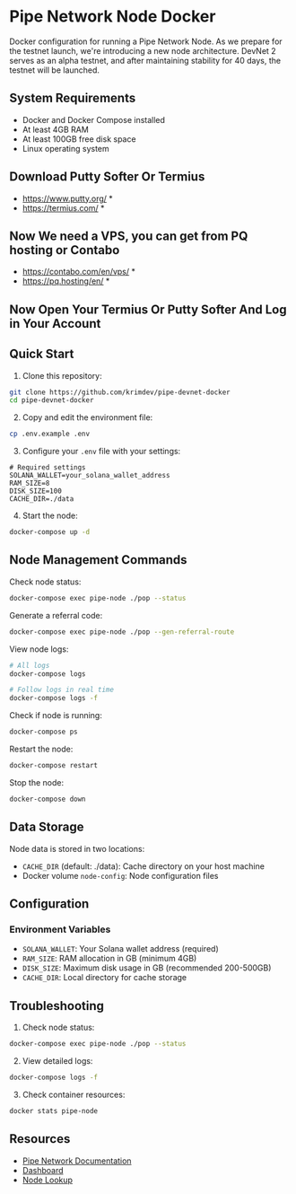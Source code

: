 # Pipe Network Node Docker

Docker configuration for running a Pipe Network Node.
As we prepare for the testnet launch, we're introducing a new node architecture. 
DevNet 2 serves as an alpha testnet, and after maintaining stability for 40 days, the testnet will be launched.

## System Requirements 

- Docker and Docker Compose installed
- At least 4GB RAM
- At least 100GB free disk space
- Linux operating system

## Download Putty Softer Or Termius 
 * https://www.putty.org/ * 
 * https://termius.com/ *


## Now We need a VPS, you can get from PQ hosting or Contabo
* https://contabo.com/en/vps/ * 
* https://pq.hosting/en/ *


## Now Open Your Termius Or Putty Softer And Log in Your Account


## Quick Start

1. Clone this repository:
```bash
git clone https://github.com/krimdev/pipe-devnet-docker
cd pipe-devnet-docker
```

2. Copy and edit the environment file:
```bash
cp .env.example .env
```

3. Configure your `.env` file with your settings:
```
# Required settings
SOLANA_WALLET=your_solana_wallet_address
RAM_SIZE=8
DISK_SIZE=100
CACHE_DIR=./data
```

4. Start the node:
```bash
docker-compose up -d
```

## Node Management Commands

Check node status:
```bash
docker-compose exec pipe-node ./pop --status
```

Generate a referral code:
```bash
docker-compose exec pipe-node ./pop --gen-referral-route
```

View node logs:
```bash
# All logs
docker-compose logs

# Follow logs in real time
docker-compose logs -f
```

Check if node is running:
```bash
docker-compose ps
```

Restart the node:
```bash
docker-compose restart
```

Stop the node:
```bash
docker-compose down
```

## Data Storage

Node data is stored in two locations:
- `CACHE_DIR` (default: ./data): Cache directory on your host machine
- Docker volume `node-config`: Node configuration files

## Configuration

### Environment Variables

- `SOLANA_WALLET`: Your Solana wallet address (required)
- `RAM_SIZE`: RAM allocation in GB (minimum 4GB)
- `DISK_SIZE`: Maximum disk usage in GB (recommended 200-500GB)
- `CACHE_DIR`: Local directory for cache storage


## Troubleshooting

1. Check node status:
```bash
docker-compose exec pipe-node ./pop --status
```

2. View detailed logs:
```bash
docker-compose logs -f
```

3. Check container resources:
```bash
docker stats pipe-node
```

## Resources

- [Pipe Network Documentation](https://pipe.network)
- [Dashboard](https://dashboard.pipenetwork.com)
- [Node Lookup](https://dashboard.pipenetwork.com/node-lookup)
